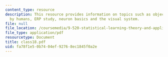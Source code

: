 ```yaml
---
content_type: resource
description: This resource provides information on topics such as object recognition
  by humans, ERP study, neuron basics and the visual system.
file: null
file_location: /coursemedia/9-520-statistical-learning-theory-and-applications-spring-2006/fa78f1e50b7404ef92768ec1845f0a2e_class18.pdf
file_type: application/pdf
resourcetype: Document
title: class18.pdf
uid: fa78f1e5-0b74-04ef-9276-8ec1845f0a2e
---
```

